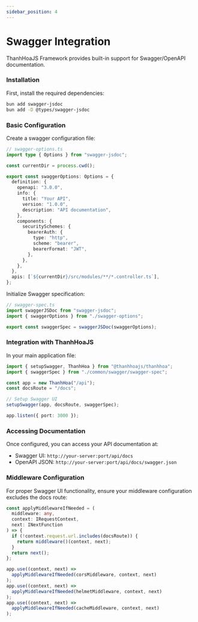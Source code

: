```yaml
---
sidebar_position: 4
---
```


# Swagger Integration

ThanhHoaJS Framework provides built-in support for Swagger/OpenAPI documentation.

### Installation

First, install the required dependencies:

```bash
bun add swagger-jsdoc
bun add -D @types/swagger-jsdoc
```

### Basic Configuration

Create a swagger configuration file:

```typescript
// swagger-options.ts
import type { Options } from "swagger-jsdoc";

const currentDir = process.cwd();

export const swaggerOptions: Options = {
  definition: {
    openapi: "3.0.0",
    info: {
      title: "Your API",
      version: "1.0.0",
      description: "API documentation",
    },
    components: {
      securitySchemes: {
        bearerAuth: {
          type: "http",
          scheme: "bearer",
          bearerFormat: "JWT",
        },
      },
    },
  },
  apis: [`${currentDir}/src/modules/**/*.controller.ts`],
};
```

Initialize Swagger specification:

```typescript
// swagger-spec.ts
import swaggerJSDoc from "swagger-jsdoc";
import { swaggerOptions } from "./swagger-options";

export const swaggerSpec = swaggerJSDoc(swaggerOptions);
```

### Integration with ThanhHoaJS

In your main application file:

```typescript
import { setupSwagger, ThanhHoa } from "@thanhhoajs/thanhhoa";
import { swaggerSpec } from "./common/swagger/swagger-spec";

const app = new ThanhHoa("/api");
const docsRoute = "/docs";

// Setup Swagger UI
setupSwagger(app, docsRoute, swaggerSpec);

app.listen({ port: 3000 });
```

### Accessing Documentation

Once configured, you can access your API documentation at:

- Swagger UI: `http://your-server:port/api/docs`
- OpenAPI JSON: `http://your-server:port/api/docs/swagger.json`

### Middleware Configuration

For proper Swagger UI functionality, ensure your middleware configuration excludes the docs route:

```typescript
const applyMiddlewareIfNeeded = (
  middleware: any,
  context: IRequestContext,
  next: INextFunction
) => {
  if (!context.request.url.includes(docsRoute)) {
    return middleware()(context, next);
  }
  return next();
};

app.use((context, next) =>
  applyMiddlewareIfNeeded(corsMiddleware, context, next)
);
app.use((context, next) =>
  applyMiddlewareIfNeeded(helmetMiddleware, context, next)
);
app.use((context, next) =>
  applyMiddlewareIfNeeded(cacheMiddleware, context, next)
);
```
